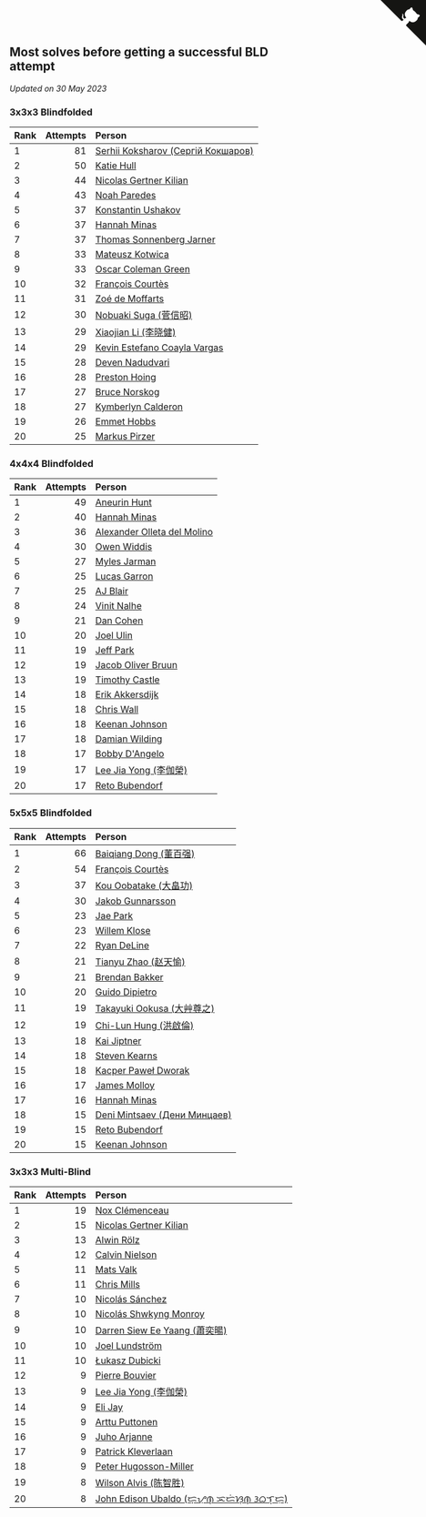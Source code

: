 ## Most solves before getting a successful BLD attempt

*Updated on 30 May 2023*


### 3x3x3 Blindfolded

| Rank | Attempts | Person |
| :--- | ---: | :--- |
| 1 | 81 | [Serhii Koksharov (Сергій Кокшаров)](https://www.worldcubeassociation.org/persons/2013KOKS01) |
| 2 | 50 | [Katie Hull](https://www.worldcubeassociation.org/persons/2010HULL01) |
| 3 | 44 | [Nicolas Gertner Kilian](https://www.worldcubeassociation.org/persons/2013GERT01) |
| 4 | 43 | [Noah Paredes](https://www.worldcubeassociation.org/persons/2016PARE03) |
| 5 | 37 | [Konstantin Ushakov](https://www.worldcubeassociation.org/persons/2014USHA02) |
| 6 | 37 | [Hannah Minas](https://www.worldcubeassociation.org/persons/2017MINA04) |
| 7 | 37 | [Thomas Sonnenberg Jarner](https://www.worldcubeassociation.org/persons/2017JARN01) |
| 8 | 33 | [Mateusz Kotwica](https://www.worldcubeassociation.org/persons/2016KOTW01) |
| 9 | 33 | [Oscar Coleman Green](https://www.worldcubeassociation.org/persons/2018GREE09) |
| 10 | 32 | [François Courtès](https://www.worldcubeassociation.org/persons/2008COUR01) |
| 11 | 31 | [Zoé de Moffarts](https://www.worldcubeassociation.org/persons/2010MOFF02) |
| 12 | 30 | [Nobuaki Suga (菅信昭)](https://www.worldcubeassociation.org/persons/2007SUGA01) |
| 13 | 29 | [Xiaojian Li (李晓健)](https://www.worldcubeassociation.org/persons/2009LIXI02) |
| 14 | 29 | [Kevin Estefano Coayla Vargas](https://www.worldcubeassociation.org/persons/2016VARG04) |
| 15 | 28 | [Deven Nadudvari](https://www.worldcubeassociation.org/persons/2008NADU01) |
| 16 | 28 | [Preston Hoing](https://www.worldcubeassociation.org/persons/2019HOIN01) |
| 17 | 27 | [Bruce Norskog](https://www.worldcubeassociation.org/persons/2006NORS01) |
| 18 | 27 | [Kymberlyn Calderon](https://www.worldcubeassociation.org/persons/2015CALD02) |
| 19 | 26 | [Emmet Hobbs](https://www.worldcubeassociation.org/persons/2016HOBB01) |
| 20 | 25 | [Markus Pirzer](https://www.worldcubeassociation.org/persons/2006PIRZ01) |

### 4x4x4 Blindfolded

| Rank | Attempts | Person |
| :--- | ---: | :--- |
| 1 | 49 | [Aneurin Hunt](https://www.worldcubeassociation.org/persons/2010HUNT02) |
| 2 | 40 | [Hannah Minas](https://www.worldcubeassociation.org/persons/2017MINA04) |
| 3 | 36 | [Alexander Olleta del Molino](https://www.worldcubeassociation.org/persons/2008OLLE01) |
| 4 | 30 | [Owen Widdis](https://www.worldcubeassociation.org/persons/2015WIDD01) |
| 5 | 27 | [Myles Jarman](https://www.worldcubeassociation.org/persons/2016JARM01) |
| 6 | 25 | [Lucas Garron](https://www.worldcubeassociation.org/persons/2006GARR01) |
| 7 | 25 | [AJ Blair](https://www.worldcubeassociation.org/persons/2009BLAI01) |
| 8 | 24 | [Vinit Nalhe](https://www.worldcubeassociation.org/persons/2012NALH01) |
| 9 | 21 | [Dan Cohen](https://www.worldcubeassociation.org/persons/2007COHE01) |
| 10 | 20 | [Joel Ulin](https://www.worldcubeassociation.org/persons/2011ULIN01) |
| 11 | 19 | [Jeff Park](https://www.worldcubeassociation.org/persons/2015PARK08) |
| 12 | 19 | [Jacob Oliver Bruun](https://www.worldcubeassociation.org/persons/2018BRUU01) |
| 13 | 19 | [Timothy Castle](https://www.worldcubeassociation.org/persons/2016CAST48) |
| 14 | 18 | [Erik Akkersdijk](https://www.worldcubeassociation.org/persons/2005AKKE01) |
| 15 | 18 | [Chris Wall](https://www.worldcubeassociation.org/persons/2011WALL02) |
| 16 | 18 | [Keenan Johnson](https://www.worldcubeassociation.org/persons/2016JOHN30) |
| 17 | 18 | [Damian Wilding](https://www.worldcubeassociation.org/persons/2014WILD03) |
| 18 | 17 | [Bobby D'Angelo](https://www.worldcubeassociation.org/persons/2008DANG01) |
| 19 | 17 | [Lee Jia Yong (李伽榮)](https://www.worldcubeassociation.org/persons/2009YONG02) |
| 20 | 17 | [Reto Bubendorf](https://www.worldcubeassociation.org/persons/2012BUBE01) |

### 5x5x5 Blindfolded

| Rank | Attempts | Person |
| :--- | ---: | :--- |
| 1 | 66 | [Baiqiang Dong (董百强)](https://www.worldcubeassociation.org/persons/2008DONG06) |
| 2 | 54 | [François Courtès](https://www.worldcubeassociation.org/persons/2008COUR01) |
| 3 | 37 | [Kou Oobatake (大畠功)](https://www.worldcubeassociation.org/persons/2007OOBA01) |
| 4 | 30 | [Jakob Gunnarsson](https://www.worldcubeassociation.org/persons/2015GUNN01) |
| 5 | 23 | [Jae Park](https://www.worldcubeassociation.org/persons/2015PARK24) |
| 6 | 23 | [Willem Klose](https://www.worldcubeassociation.org/persons/2017KLOS01) |
| 7 | 22 | [Ryan DeLine](https://www.worldcubeassociation.org/persons/2012DELI01) |
| 8 | 21 | [Tianyu Zhao (赵天愉)](https://www.worldcubeassociation.org/persons/2014ZHAO12) |
| 9 | 21 | [Brendan Bakker](https://www.worldcubeassociation.org/persons/2015BAKK01) |
| 10 | 20 | [Guido Dipietro](https://www.worldcubeassociation.org/persons/2013DIPI01) |
| 11 | 19 | [Takayuki Ookusa (大艸尊之)](https://www.worldcubeassociation.org/persons/2006OOKU01) |
| 12 | 19 | [Chi-Lun Hung (洪啟倫)](https://www.worldcubeassociation.org/persons/2010HONG01) |
| 13 | 18 | [Kai Jiptner](https://www.worldcubeassociation.org/persons/2007JIPT01) |
| 14 | 18 | [Steven Kearns](https://www.worldcubeassociation.org/persons/2015KEAR01) |
| 15 | 18 | [Kacper Paweł Dworak](https://www.worldcubeassociation.org/persons/2020DWOR01) |
| 16 | 17 | [James Molloy](https://www.worldcubeassociation.org/persons/2011MOLL01) |
| 17 | 16 | [Hannah Minas](https://www.worldcubeassociation.org/persons/2017MINA04) |
| 18 | 15 | [Deni Mintsaev (Дени Минцаев)](https://www.worldcubeassociation.org/persons/2013MINT01) |
| 19 | 15 | [Reto Bubendorf](https://www.worldcubeassociation.org/persons/2012BUBE01) |
| 20 | 15 | [Keenan Johnson](https://www.worldcubeassociation.org/persons/2016JOHN30) |

### 3x3x3 Multi-Blind

| Rank | Attempts | Person |
| :--- | ---: | :--- |
| 1 | 19 | [Nox Clémenceau](https://www.worldcubeassociation.org/persons/2015CLEM03) |
| 2 | 15 | [Nicolas Gertner Kilian](https://www.worldcubeassociation.org/persons/2013GERT01) |
| 3 | 13 | [Alwin Rölz](https://www.worldcubeassociation.org/persons/2016ROLZ01) |
| 4 | 12 | [Calvin Nielson](https://www.worldcubeassociation.org/persons/2014NIEL03) |
| 5 | 11 | [Mats Valk](https://www.worldcubeassociation.org/persons/2007VALK01) |
| 6 | 11 | [Chris Mills](https://www.worldcubeassociation.org/persons/2014MILL04) |
| 7 | 10 | [Nicolás Sánchez](https://www.worldcubeassociation.org/persons/2015SANC11) |
| 8 | 10 | [Nicolás Shwkyng Monroy](https://www.worldcubeassociation.org/persons/2013MONR01) |
| 9 | 10 | [Darren Siew Ee Yaang (蕭奕暘)](https://www.worldcubeassociation.org/persons/2009SIEW01) |
| 10 | 10 | [Joel Lundström](https://www.worldcubeassociation.org/persons/2017LUND06) |
| 11 | 10 | [Łukasz Dubicki](https://www.worldcubeassociation.org/persons/2018DUBI01) |
| 12 | 9 | [Pierre Bouvier](https://www.worldcubeassociation.org/persons/2010BOUV01) |
| 13 | 9 | [Lee Jia Yong (李伽榮)](https://www.worldcubeassociation.org/persons/2009YONG02) |
| 14 | 9 | [Eli Jay](https://www.worldcubeassociation.org/persons/2014JAYE01) |
| 15 | 9 | [Arttu Puttonen](https://www.worldcubeassociation.org/persons/2016PUTT01) |
| 16 | 9 | [Juho Arjanne](https://www.worldcubeassociation.org/persons/2015ARJA01) |
| 17 | 9 | [Patrick Kleverlaan](https://www.worldcubeassociation.org/persons/2019KLEV01) |
| 18 | 9 | [Peter Hugosson-Miller](https://www.worldcubeassociation.org/persons/2021HUGO01) |
| 19 | 8 | [Wilson Alvis (陈智胜)](https://www.worldcubeassociation.org/persons/2011ALVI01) |
| 20 | 8 | [John Edison Ubaldo (ᜇ᜔ᜌᜓ︀ᜈ᜔ ᜁᜇᜒᜐᜓ︀ᜈ᜔ ᜂᜊᜎ᜔ᜇᜓ︀)](https://www.worldcubeassociation.org/persons/2010UBAL01) |


<a href="https://github.com/JustinTimeCuber/wca_statistics" class="github-corner" aria-label="View source on Github"><svg width="80" height="80" viewBox="0 0 250 250" style="fill:#151513; color:#fff; position: absolute; top: 0; border: 0; right: 0;" aria-hidden="true"><path d="M0,0 L115,115 L130,115 L142,142 L250,250 L250,0 Z"></path><path d="M128.3,109.0 C113.8,99.7 119.0,89.6 119.0,89.6 C122.0,82.7 120.5,78.6 120.5,78.6 C119.2,72.0 123.4,76.3 123.4,76.3 C127.3,80.9 125.5,87.3 125.5,87.3 C122.9,97.6 130.6,101.9 134.4,103.2" fill="currentColor" style="transform-origin: 130px 106px;" class="octo-arm"></path><path d="M115.0,115.0 C114.9,115.1 118.7,116.5 119.8,115.4 L133.7,101.6 C136.9,99.2 139.9,98.4 142.2,98.6 C133.8,88.0 127.5,74.4 143.8,58.0 C148.5,53.4 154.0,51.2 159.7,51.0 C160.3,49.4 163.2,43.6 171.4,40.1 C171.4,40.1 176.1,42.5 178.8,56.2 C183.1,58.6 187.2,61.8 190.9,65.4 C194.5,69.0 197.7,73.2 200.1,77.6 C213.8,80.2 216.3,84.9 216.3,84.9 C212.7,93.1 206.9,96.0 205.4,96.6 C205.1,102.4 203.0,107.8 198.3,112.5 C181.9,128.9 168.3,122.5 157.7,114.1 C157.9,116.9 156.7,120.9 152.7,124.9 L141.0,136.5 C139.8,137.7 141.6,141.9 141.8,141.8 Z" fill="currentColor" class="octo-body"></path></svg></a><style>.github-corner:hover .octo-arm{animation:octocat-wave 560ms ease-in-out}@keyframes octocat-wave{0%,100%{transform:rotate(0)}20%,60%{transform:rotate(-25deg)}40%,80%{transform:rotate(10deg)}}@media (max-width:500px){.github-corner:hover .octo-arm{animation:none}.github-corner .octo-arm{animation:octocat-wave 560ms ease-in-out}}</style>
